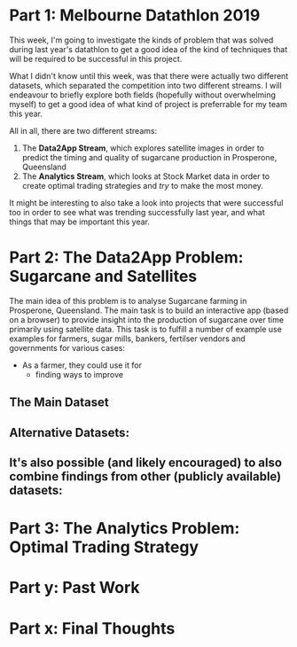 # Part 1: Melbourne Datathlon 2019
This week, I'm going to investigate the kinds of problem that was solved during last year's datathlon to get a good idea of the kind of techniques that will be required to be successful in this project. 

What I didn't know until this week, was that there were actually two different datasets, which separated the competition into two different streams. I will endeavour to briefly explore both fields (hopefully without overwhelming myself) to get a good idea of what kind of project is preferrable for my team this year.

All in all, there are two different streams: 
1. The __Data2App Stream__, which explores satellite images in order to predict the timing and quality of sugarcane production in Prosperone, Queensland
2. The __Analytics Stream__, which looks at Stock Market data in order to create optimal trading strategies and _try_ to make the most money.

It might be interesting to also take a look into projects that were successful too in order to see what was trending successfully last year, and what things that may be important this year.

# Part 2: The Data2App Problem: Sugarcane and Satellites
The main idea of this problem is to analyse Sugarcane farming in Prosperone, Queensland. The main task is to build an interactive app (based on a browser) to provide insight into the production of sugarcane over time primarily using satellite data. This task is to fulfill a number of example use examples for farmers, sugar mills, bankers, fertilser vendors and governments for various cases:
- As a farmer, they could use it for
   - finding ways to improve 

## The Main Dataset

## Alternative Datasets:
It's also possible (and likely encouraged) to also combine findings from other (publicly available) datasets:
- 

# Part 3: The Analytics Problem: Optimal Trading Strategy


# Part y: Past Work


# Part x: Final Thoughts

